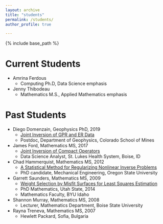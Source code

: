 ```yaml
---
layout: archive
title: "students"
permalink: /students/
author_profile: true

---
```


{% include base_path %}


Current Students
======
* Amrina Ferdous
  * Computing Ph.D, Data Science emphasis
* Jenny Thibodeau
  * Mathematics M.S., Applied Mathematics emphasis

Past Students
======
* Diego Domenzain, Geophysics PhD, 2019
  * [Joint Inversion of GPR and ER Data](https://https://math.boisestate.edu/~mead/diego.pdf)
   * Postdoc, Department of Geophysics, Colorado School of Mines
* James Ford, Mathematics MS, 2017
  * [Joint Inversion of Compact Operators](https://https://math.boisestate.edu/~mead/james.pdf)
  * Data Science Analyst, St. Lukes Health System, Boise, ID
* Chad Hammerquist, Mathematics MS, 2012
  *  [A Statistical Method for Regularizing Nonlinear Inverse Problems](/https://math.boisestate.edu/~mead/chad.pdf)
   * PhD candidate, Mechanical Engineering, Oregon State University
* Garrett Saunders, Mathematics MS, 2009
  * [Weight Selection by Misfit Surfaces for Least Squares Estimation](https://https://math.boisestate.edu/~mead/garrett.pdf)
   *  PhD Mathematics, Utah State, 2014
   * Mathematics Faculty, BYU Idaho
* Shannon Murray, Mathematics MS, 2008
  *  Lecturer, Mathematics Department, Boise State University
* Rayna Treneva, Mathematics MS, 2007
  * Hewlett Packard, Sofia, Bulgaria
